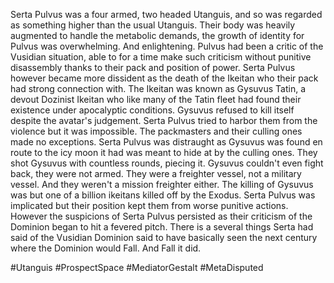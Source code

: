 
Serta Pulvus was a four armed, two headed Utanguis, and so was regarded as something higher than the usual Utanguis. Their body was heavily augmented to handle the metabolic demands, the growth of identity for Pulvus was overwhelming. And enlightening. Pulvus had been a critic of the Vusidian situation, able to for a time make such criticism without punitive disassembly thanks to their pack and position of power. Serta Pulvus however became more dissident as the death of the Ikeitan who their pack had strong connection with. The Ikeitan was known as Gysuvus Tatin, a devout Dozinist Ikeitan who like many of the Tatin fleet had found their existence under apocalyptic conditions. Gysuvus refused to kill itself despite the avatar's judgement. Serta Pulvus tried to harbor them from the violence but it was impossible. The packmasters and their culling ones made no exceptions. Serta Pulvus was distraught as Gysuvus was found en route to the icy moon it had was meant to hide at by the culling ones. They shot Gysuvus with countless rounds, piecing it. Gysuvus couldn't even fight back, they were not armed. They were a freighter vessel, not a military vessel. And they weren't a mission freighter either. The killing of Gysuvus was but one of a billion ikeitans killed off by the Exodus. Serta Pulvus was implicated but their position kept them from worse punitive actions. However the suspicions of Serta Pulvus persisted as their criticism of the Dominion began to hit a fevered pitch. There is a several things Serta had said of the Vusidian Dominion said to have basically seen the next century where the Dominion would Fall. And Fall it did.

#Utanguis 
#ProspectSpace 
#MediatorGestalt 
#MetaDisputed 